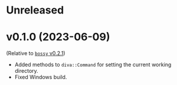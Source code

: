 # Unreleased

# v0.1.0 (2023-06-09)

(Relative to [`bossy` v0.2.1](https://github.com/BrainiumLLC/bossy/blob/master/CHANGELOG.md#021-2021-01-08))

- Added methods to `diva::Command` for setting the current working directory.
- Fixed Windows build.
